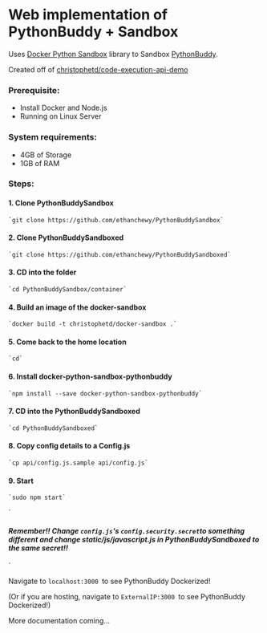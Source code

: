 # Web implementation of PythonBuddy + Sandbox

Uses [Docker Python Sandbox](https://github.com/christophetd/docker-python-sandbox) library to Sandbox [PythonBuddy](https://github.com/ethanchewy/PythonBuddy).

Created off of [christophetd/code-execution-api-demo](https://github.com/christophetd/code-execution-api-demo)

### Prerequisite:
* Install Docker and Node.js
* Running on Linux Server

### System requirements:
* 4GB of Storage
* 1GB of RAM

### Steps:

#### 1. Clone PythonBuddySandbox
    `git clone https://github.com/ethanchewy/PythonBuddySandbox`
    
#### 2. Clone PythonBuddySandboxed
    `git clone https://github.com/ethanchewy/PythonBuddySandboxed`
    
#### 3. CD into the folder
    `cd PythonBuddySandbox/container`
    
#### 4. Build an image of the docker-sandbox
    `docker build -t christophetd/docker-sandbox .`
    
#### 5. Come back to the home location
    `cd`

#### 6. Install docker-python-sandbox-pythonbuddy
    `npm install --save docker-python-sandbox-pythonbuddy`
    
#### 7. CD into the PythonBuddySandboxed
    `cd PythonBuddySandboxed`
    
#### 8. Copy config details to a Config.js
    `cp api/config.js.sample api/config.js`

#### 9. Start
    `sudo npm start`

`
#### *Remember!! Change `config.js`'s `config.security.secret`to something different and change static/js/javascript.js in PythonBuddySandboxed to the same secret!!*
`

Navigate to `localhost:3000 `to see PythonBuddy Dockerized!

(Or if you are hosting, navigate to `ExternalIP:3000 `to see PythonBuddy Dockerized!)

More documentation coming...
